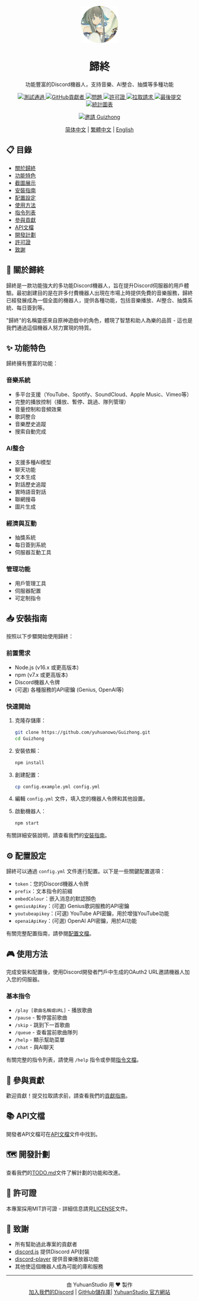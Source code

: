 <p align="center">
  <img src="https://github.com/yuhuanowo/Guizhong/blob/main/assets/logo.png?raw=true" width = "100" height = "100"/>
</p>
<h1 align="center">歸終</h1>
<p align="center">功能豐富的Discord機器人，支持音樂、AI整合、抽獎等多種功能</p>

<p align="center">
  <a href="https://github.com/yuhuanowo/Guizhong/actions">
    <img alt="測試通過" src="https://github.com/yuhuanowo/Guizhong/workflows/CodeQL/badge.svg" />
  </a>
  <a href="https://github.com/yuhuanowo/Guizhong/graphs/contributors">
    <img alt="GitHub貢獻者" src="https://img.shields.io/github/contributors/yuhuanowo/Guizhong" />
  </a>
  <a href="https://github.com/yuhuanowo/Guizhong/issues">
    <img alt="問題" src="https://img.shields.io/github/issues/yuhuanowo/Guizhong" />
  </a>
  <a href="https://github.com/yuhuanowo/Guizhong/blob/master/LICENSE">
    <img alt="許可證" src="https://img.shields.io/github/license/yuhuanowo/Guizhong" />
  </a>
  <a href="https://github.com/yuhuanowo/Guizhong/pulls">
    <img alt="拉取請求" src="https://img.shields.io/github/issues-pr-closed/yuhuanowo/Guizhong" />
  </a>
  <a href="https://github.com/yuhuanowo/Guizhong/commits">
    <img alt="最後提交" src="https://img.shields.io/github/last-commit/yuhuanowo/Guizhong" />
  </a>
  <a href="https://github.com/yuhuanowo/Guizhong"><img alt="統計圖表" src="https://repobeats.axiom.co/api/embed/ab7080243cf7b8ed4e30271afc121489272ff6c9.svg"></a>
</p>
<p align="center">
  <a href="https://discord.com/oauth2/authorize?client_id=1082152889209860247" title="邀請 Guizhong 到你的伺服器">
    <img alt="邀請 Guizhong" src="https://img.shields.io/badge/邀請%20Guizhong-加入%20伺服器-%237289DA?logo=discord&logoColor=white" />
  </a>
</p>

<p align="center">
  <a href="README_ZH-CN.md">简体中文</a> |
  <a href="README_ZH-TW.md">繁體中文</a> |
  <a href="../README.md">English</a>
</p>

## 📋 目錄
- [關於歸終](#關於歸終)
- [功能特色](#功能特色)
- [截圖展示](#截圖展示)
- [安裝指南](#安裝指南)
- [配置設定](#配置設定)
- [使用方法](#使用方法)
- [指令列表](#指令列表)
- [參與貢獻](#參與貢獻)
- [API文檔](#api文檔)
- [開發計劃](#開發計劃)
- [許可證](#許可證)
- [致謝](#致謝)

## 🤖 關於歸終
歸終是一款功能強大的多功能Discord機器人，旨在提升Discord伺服器的用戶體驗。最初創建目的是在許多付費機器人出現在市場上時提供免費的音樂服務，歸終已經發展成為一個全面的機器人，提供各種功能，包括音樂播放、AI整合、抽獎系統、每日簽到等。

"歸終"的名稱靈感來自原神遊戲中的角色，體現了智慧和助人為樂的品質 - 這也是我們通過這個機器人努力實現的特質。

## ✨ 功能特色
歸終擁有豐富的功能：

### 音樂系統
- 多平台支援（YouTube、Spotify、SoundCloud、Apple Music、Vimeo等）
- 完整的播放控制（播放、暫停、跳過、隊列管理）
- 音量控制和音頻效果
- 歌詞整合
- 音樂歷史追蹤
- 搜索自動完成

### AI整合
- 支援多種AI模型
- 聊天功能
- 文本生成
- 對話歷史追蹤
- 實時語音對話
- 聯網搜尋
- 圖片生成

### 經濟與互動
- 抽獎系統
- 每日簽到系統
- 伺服器互動工具

### 管理功能
- 用戶管理工具
- 伺服器配置
- 可定制指令

<!-- ## 🖼️ 截圖展示
<p align="center">
  <img src="../../assets/screenshots/music_player.png" width="400" alt="音樂播放器" />
  <img src="../../assets/screenshots/ai_chat.png" width="400" alt="AI聊天" />
  <img src="../../assets/screenshots/lottery.png" width="400" alt="抽獎系統" />
</p> -->

## 📥 安裝指南
按照以下步驟開始使用歸終：

### 前置需求
- Node.js (v16.x 或更高版本)
- npm (v7.x 或更高版本)
- Discord機器人令牌
- (可選) 各種服務的API密鑰 (Genius, OpenAI等)

### 快速開始
1. 克隆存儲庫：
   ```bash
   git clone https://github.com/yuhuanowo/Guizhong.git
   cd Guizhong
   ```

2. 安裝依賴：
   ```bash
   npm install
   ```

3. 創建配置：
   ```bash
   cp config.example.yml config.yml
   ```

4. 編輯 `config.yml` 文件，填入您的機器人令牌和其他設置。

5. 啟動機器人：
   ```bash
   npm start
   ```

有關詳細安裝說明，請查看我們的[安裝指南](installation.zh-TW.md)。

## ⚙️ 配置設定
歸終可以通過 `config.yml` 文件進行配置。以下是一些關鍵配置選項：

- `token`：您的Discord機器人令牌
- `prefix`：文本指令的前綴
- `embedColour`：嵌入消息的默認顏色
- `geniusApiKey`：(可選) Genius歌詞服務的API密鑰
- `youtubeapikey`：(可選) YouTube API密鑰，用於增強YouTube功能
- `openaiApiKey`：(可選) OpenAI API密鑰，用於AI功能

有關完整配置指南，請參閱[配置文檔](configuration.zh-TW.md)。

## 🎮 使用方法
完成安裝和配置後，使用Discord開發者門戶中生成的OAuth2 URL邀請機器人加入您的伺服器。

### 基本指令
- `/play [歌曲名稱或URL]` - 播放歌曲
- `/pause` - 暫停當前歌曲
- `/skip` - 跳到下一首歌曲
- `/queue` - 查看當前歌曲隊列
- `/help` - 顯示幫助菜單
- `/chat` - 與AI聊天

有關完整的指令列表，請使用 `/help` 指令或參閱[指令文檔](commands.zh-TW.md)。

## 🤝 參與貢獻
歡迎貢獻！提交拉取請求前，請查看我們的[貢獻指南](../CONTRIBUTING_ZH-TW.md)。

## 📚 API文檔
開發者API文檔可在[API文檔](api/index.zh-TW.md)文件中找到。

## 🗺️ 開發計劃
查看我們的[TODO.md](../TODO.md)文件了解計劃的功能和改進。

## 📄 許可證
本專案採用MIT許可證 - 詳細信息請見[LICENSE](../LICENSE)文件。

## 🙏 致謝
- 所有幫助過此專案的貢獻者
- [discord.js](https://discord.js.org) 提供Discord API封裝
- [discord-player](https://discord-player.js.org) 提供音樂播放器功能
- 其他使這個機器人成為可能的庫和服務

---

<p align="center">
  由 YuhuanStudio 用 ❤️ 製作
  <br>
  <a href="https://discord.gg/GfUY7ynvXN">加入我們的Discord</a> | 
  <a href="https://github.com/yuhuanowo/Guizhong">GitHub儲存庫</a>| 
  <a href="https://www.yuhuanstudio.eu.org/">YuhuanStudio 官方網站</a>
  <br>
</p>